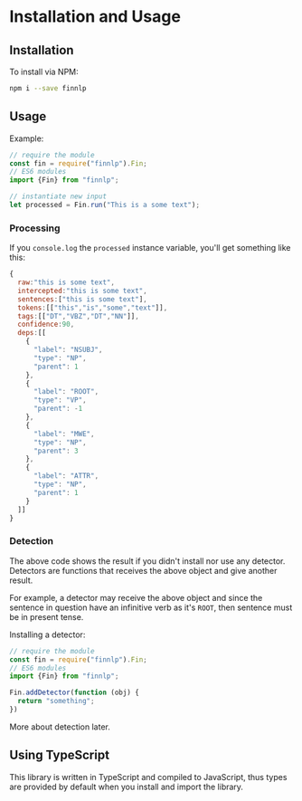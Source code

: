 # Installation and Usage

## Installation

To install via NPM:

```bash
npm i --save finnlp
```

## Usage

Example:

```javascript
// require the module
const fin = require("finnlp").Fin;
// ES6 modules
import {Fin} from "finnlp";

// instantiate new input
let processed = Fin.run("This is a some text");
```

### Processing

If you `console.log` the `processed` instance variable, you'll get something like this:

```javascript
{
  raw:"this is some text",
  intercepted:"this is some text",
  sentences:["this is some text"],
  tokens:[["this","is","some","text"]],
  tags:[["DT","VBZ","DT","NN"]],
  confidence:90,
  deps:[[
    {
      "label": "NSUBJ",
      "type": "NP",
      "parent": 1
    },
    {
      "label": "ROOT",
      "type": "VP",
      "parent": -1
    },
    {
      "label": "MWE",
      "type": "NP",
      "parent": 3
    },
    {
      "label": "ATTR",
      "type": "NP",
      "parent": 1
    }
  ]]
}
```


### Detection

The above code shows the result if you didn't install nor use any detector. Detectors are functions that receives the above object and give another result.

For example, a detector may receive the above object and since the sentence in question have an infinitive verb as it's `ROOT`, then sentence must be in present tense.

Installing a detector:

```typescript
// require the module
const fin = require("finnlp").Fin;
// ES6 modules
import {Fin} from "finnlp";

Fin.addDetector(function (obj) {
  return "something";
})
```

More about detection later.


## Using TypeScript

This library is written in TypeScript and compiled to JavaScript, thus types are provided by default when you install and import the library.